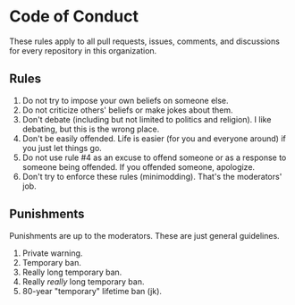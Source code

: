 # Code of Conduct
These rules apply to all pull requests, issues, comments, and discussions for every repository in this organization.

## Rules
1. Do not try to impose your own beliefs on someone else.
2. Do not criticize others' beliefs or make jokes about them.
3. Don't debate (including but not limited to politics and religion). I like debating, but this is the wrong place.
4. Don't be easily offended. Life is easier (for you and everyone around) if you just let things go.
5. Do not use rule #4 as an excuse to offend someone or as a response to someone being offended. If you offended someone, apologize.
6. Don't try to enforce these rules (minimodding). That's the moderators' job.

## Punishments
Punishments are up to the moderators. These are just general guidelines.
1. Private warning.
2. Temporary ban.
3. Really long temporary ban.
4. Really *really* long temporary ban.
5. 80-year "temporary" lifetime ban (jk).
